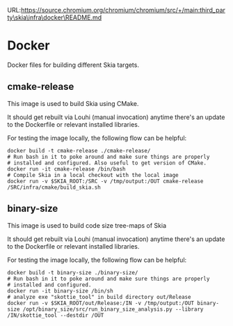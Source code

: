 URL:https://source.chromium.org/chromium/chromium/src/+/main:third_party\skia\infra\docker\README.md
# Docker

Docker files for building different Skia targets.

## cmake-release

This image is used to build Skia using CMake.

It should get rebuilt via Louhi (manual invocation) anytime there's an update to the Dockerfile
or relevant installed libraries.

For testing the image locally, the following flow can be helpful:

    docker build -t cmake-release ./cmake-release/
    # Run bash in it to poke around and make sure things are properly
    # installed and configured. Also useful to get version of CMake.
    docker run -it cmake-release /bin/bash
    # Compile Skia in a local checkout with the local image
    docker run -v $SKIA_ROOT:/SRC -v /tmp/output:/OUT cmake-release /SRC/infra/cmake/build_skia.sh

## binary-size

This image is used to build code size tree-maps of Skia

It should get rebuilt via Louhi (manual invocation) anytime there's an update to the Dockerfile
or relevant installed libraries.

For testing the image locally, the following flow can be helpful:

    docker build -t binary-size ./binary-size/
    # Run bash in it to poke around and make sure things are properly
    # installed and configured.
    docker run -it binary-size /bin/sh
    # analyze exe "skottie_tool" in build directory out/Release
    docker run -v $SKIA_ROOT/out/Release:/IN -v /tmp/output:/OUT binary-size /opt/binary_size/src/run_binary_size_analysis.py --library /IN/skottie_tool --destdir /OUT
